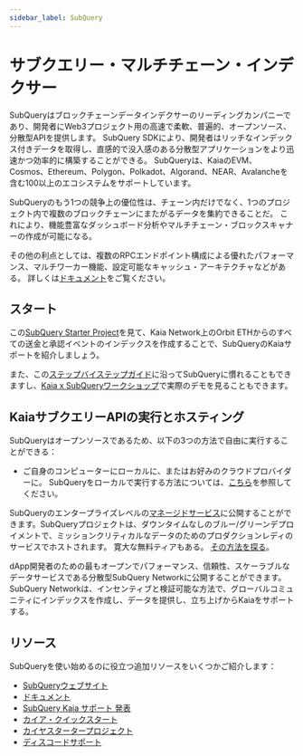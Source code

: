 ```yaml
---
sidebar_label: SubQuery
---
```


# サブクエリー・マルチチェーン・インデクサー

SubQueryはブロックチェーンデータインデクサーのリーディングカンパニーであり、開発者にWeb3プロジェクト用の高速で柔軟、普遍的、オープンソース、分散型APIを提供します。 SubQuery SDKにより、開発者はリッチなインデックス付きデータを取得し、直感的で没入感のある分散型アプリケーションをより迅速かつ効率的に構築することができる。 SubQueryは、KaiaのEVM、Cosmos、Ethereum、Polygon、Polkadot、Algorand、NEAR、Avalancheを含む100以上のエコシステムをサポートしています。

SubQueryのもう1つの競争上の優位性は、チェーン内だけでなく、1つのプロジェクト内で複数のブロックチェーンにまたがるデータを集約できることだ。 これにより、機能豊富なダッシュボード分析やマルチチェーン・ブロックスキャナーの作成が可能になる。

その他の利点としては、複数のRPCエンドポイント構成による優れたパフォーマンス、マルチワーカー機能、設定可能なキャッシュ・アーキテクチャなどがある。 詳しくは[ドキュメント](https://academy.subquery.network/)をご覧ください。

## スタート

この[SubQuery Starter Project](https://github.com/subquery/ethereum-subql-starter/tree/main/Kaia/klaytn-starter)を見て、Kaia Network上のOrbit ETHからのすべての送金と承認イベントのインデックスを作成することで、SubQueryのKaiaサポートを紹介しましょう。

また、この[ステップバイステップガイド](https://academy.subquery.network/quickstart/quickstart.html)に沿ってSubQueryに慣れることもできますし、[Kaia x SubQueryワークショップ](https://www.youtube.com/watch?v=40R5O1kL3v4)で実際のデモを見ることもできます。

## KaiaサブクエリーAPIの実行とホスティング

SubQueryはオープンソースであるため、以下の3つの方法で自由に実行することができる：

- ご自身のコンピューターにローカルに、またはお好みのクラウドプロバイダーに。 SubQueryをローカルで実行する方法については、[こちら](https://academy.subquery.network/run_publish/run.html)を参照してください。

SubQueryのエンタープライズレベルの[マネージドサービス](https://managedservice.subquery.network/login)に公開することができます。SubQueryプロジェクトは、ダウンタイムなしのブルー/グリーンデプロイメントで、ミッションクリティカルなデータのためのプロダクションレディのサービスでホストされます。 寛大な無料ティアもある。 [その方法を探る](https://academy.subquery.network/run_publish/publish.html)。

dApp開発者のための最もオープンでパフォーマンス、信頼性、スケーラブルなデータサービスである分散型SubQuery Networkに公開することができます。 SubQuery Networkは、インセンティブと検証可能な方法で、グローバルコミュニティにインデックスを作成し、データを提供し、立ち上げからKaiaをサポートする。

## リソース

SubQueryを使い始めるのに役立つ追加リソースをいくつかご紹介します：

- [SubQueryウェブサイト](https://subquery.network/?utm_source=klaytn\\\\\&utm_medium=partner-docs)
- [ドキュメント](https://academy.subquery.network/?utm_source=klaytn\&utm_medium=partner-docs)
- [SubQuery Kaia サポート 発表](https://subquery.medium.com/subquerys-data-indexing-supports-builders-on-klaytn-e5a3aec4bc14?utm_source=klaytn\\\\\&utm_medium=partner-docs)
- [カイア・クイックスタート](https://academy.subquery.network/quickstart/quickstart_chains/klaytn.html/?utm_source=klaytn\&utm_medium=partner-docs)
- [カイヤスタータープロジェクト](https://github.com/subquery/ethereum-subql-starter/tree/main/Kaia/klaytn-starter)
- [ディスコードサポート](https://discord.com/invite/subquery/?utm_source=klaytn\&utm_medium=partner-docs)
